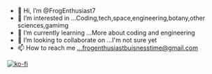- 👋 Hi, I’m @FrogEnthusiast7
- 👀 I’m interested in ...Coding,tech,space,engineering,botany,other sciences,gamimg
- 🌱 I’m currently learning ...More about coding and engineering
- 💞️ I’m looking to collaborate on ...I'm not sure yet 
- 📫 How to reach me ...frogenthusiastbuisnesstime@gmail.com

[![ko-fi](https://ko-fi.com/img/githubbutton_sm.svg)](https://ko-fi.com/K3K423OQB)
<!---
FrogEnthusiast7/FrogEnthusiast7 is a ✨ special ✨ repository because its `README.md` (this file) appears on your GitHub profile.
You can click the Preview link to take a look at your changes.
--->
